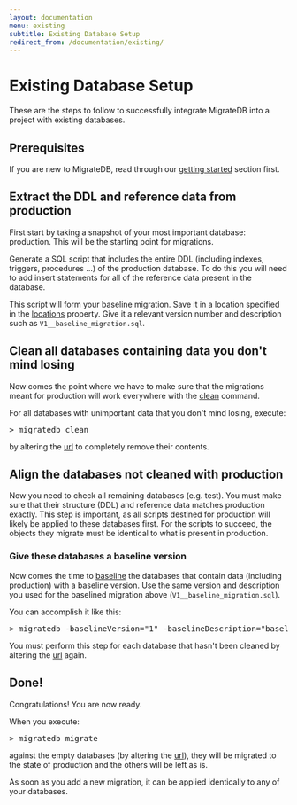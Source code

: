 ```yaml
---
layout: documentation
menu: existing
subtitle: Existing Database Setup
redirect_from: /documentation/existing/
---
```


# Existing Database Setup

These are the steps to follow to successfully integrate MigrateDB into a project with existing databases.

## Prerequisites

If you are new to MigrateDB, read through our [getting started](/migratedb/documentation/getstarted/) section first.

## Extract the DDL and reference data from production

First start by taking a snapshot of your most important database: production. This will be the starting point for
migrations.

Generate a SQL script that includes the entire DDL (including indexes, triggers, procedures ...) of the production
database. To do this you will need to add insert statements for all of the reference data present in the database.

This script will form your baseline migration. Save it in a location specified in
the [locations](/migratedb/documentation/configuration/parameters/locations) property. Give it a relevant version number and
description such as `V1__baseline_migration.sql`.

## Clean all databases containing data you don't mind losing

Now comes the point where we have to make sure that the migrations meant for production will work everywhere with
the [clean](/migratedb/documentation/command/clean) command.

For all databases with unimportant data that you don't mind losing, execute:
<pre class="console">&gt; migratedb clean</pre>
by altering the [url](/migratedb/documentation/configuration/parameters/url) to completely remove their contents.

## Align the databases not cleaned with production

Now you need to check all remaining databases (e.g. test). You must make sure that their structure (DDL) and reference
data matches production exactly. This step is important, as all scripts destined for production will likely be applied
to these databases first. For the scripts to succeed, the objects they migrate must be identical to what is present in
production.

### Give these databases a baseline version

Now comes the time to [baseline](/migratedb/documentation/command/baseline) the databases that contain data (including production)
with a baseline version. Use the same version and description you used for the baselined migration
above (`V1__baseline_migration.sql`).

You can accomplish it like this:
<pre class="console">&gt; migratedb -baselineVersion="1" -baselineDescription="baseline_migration" baseline</pre>
You must perform this step for each database that hasn't been cleaned by altering
the [url](/migratedb/documentation/configuration/parameters/url) again.

## Done!

Congratulations! You are now ready.

When you execute:

<pre class="console">&gt; migratedb migrate</pre>

against the empty databases (by altering the [url](/migratedb/documentation/configuration/parameters/url)), they will be migrated
to the state of production and the others will be left as is.

As soon as you add a new migration, it can be applied identically to any of your databases.
